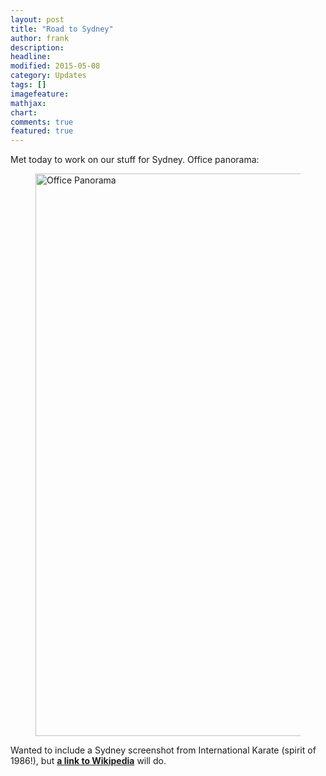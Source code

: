 ```yaml
---
layout: post
title: "Road to Sydney"
author: frank
description: 
headline: 
modified: 2015-05-08
category: Updates
tags: []
imagefeature: 
mathjax: 
chart: 
comments: true
featured: true
---
```

Met today to work on our stuff for Sydney. Office panorama:

<figure>
  <img src="{{ site.url }}/images/photos/2015-05-08_10'49_working_session_at_gcdh.jpg" alt="Office Panorama" style="width:56.25rem">
</figure>

Wanted to include a Sydney screenshot from International Karate (spirit of 1986!), but **<a href="https://en.wikipedia.org/wiki/File:WorldKarateChampionship_ingame.png">a link to Wikipedia</a>** will do.

